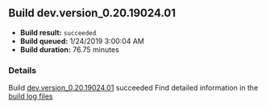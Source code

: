 ## Build dev.version_0.20.19024.01
- **Build result:** `succeeded`
- **Build queued:** 1/24/2019 3:00:04 AM
- **Build duration:** 76.75 minutes
### Details
Build [dev.version_0.20.19024.01](https://winappstudio.visualstudio.com/web/build.aspx?pcguid=a4ef43be-68ce-4195-a619-079b4d9834c2&builduri=vstfs%3a%2f%2f%2fBuild%2fBuild%2f26959) succeeded
Find detailed information in the [build log files](https://uwpctdiags.blob.core.windows.net/buildlogs/dev.version_0.20.19024.01_logs.zip)
